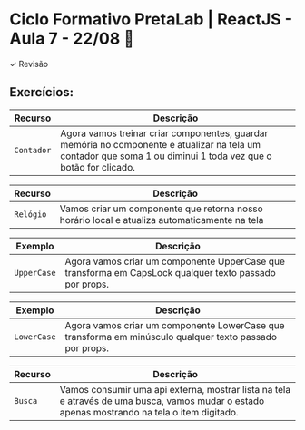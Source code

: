 # Ciclo Formativo PretaLab | ReactJS  - Aula 7 - 22/08 🚀 

✓ Revisão

## **Exercícios:**

| Recurso | Descrição |
| --- | --- |
| `Contador` |  Agora vamos treinar criar componentes, guardar memória no componente e atualizar na tela um contador que soma 1 ou diminui 1 toda vez que o botão for clicado.|

| Recurso | Descrição |
| --- | --- |
| `Relógio` |  Vamos criar um componente que retorna nosso horário local e atualiza automaticamente na tela|

| Exemplo | Descrição |
| --- | --- |
| `UpperCase` |  Agora vamos criar um componente UpperCase que transforma em CapsLock qualquer texto passado por props. |

| Exemplo | Descrição |
| --- | --- |
| `LowerCase` |  Agora vamos criar um componente LowerCase que transforma em minúsculo qualquer texto passado por props.|

| Recurso | Descrição |
| --- | --- |
| `Busca` | Vamos consumir uma api externa, mostrar lista na tela e através de uma busca, vamos mudar o estado apenas mostrando na tela o item digitado. |